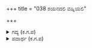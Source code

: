 +++
title = "038 ಶಯನದಲಿ ವಹ್ನಿಯಲಿ"

+++

<details><summary>ಗದ್ಯ (ಕ.ಗ.ಪ) </summary>

38. ಮಲಗುವ ಸ್ಥಳದಲ್ಲಿ, ಅಗ್ನಿಯಲ್ಲಿ, ಕುದುರೆ ಸವಾರಿಯಲ್ಲಿ, ಬೇಟೆಯಲ್ಲಿ, ಊಟದಲ್ಲಿ, ಆಟದಲ್ಲಿ, ರತಿ ಕೇಳಿ ವಿಲಾಸದಲ್ಲಿ, ಸ್ನಾನದ ಸಮಯದಲ್ಲಿ, ಜಯದ ಉತ್ಸಾಹದಲ್ಲಿ, ಸಭೆಯಲ್ಲಿ ಮೈಮರೆತಿರುವಾಗ, ವೇಶ್ಯೆಯರ ಸಂಗದಲ್ಲಿ - ಈ ಒಂದೊಂದರಲ್ಲೂ ಶತ್ರುಗಳನ್ನು ನಾಶಗೊಳಿಸಬಹುದು.
</details>

<details><summary>ಪದಾರ್ಥ (ಕ.ಗ.ಪ) </summary>

ವೈಹಾಳಿ-ಕುದುರೆ ಸವಾರಿ, ವಹ್ನಿ-ಅಗ್ನಿ, ಕೇಳಿ-ಆಟ, ಸುರತಕ್ರೀಡೆ-ರತಿ ಕೇಳಿ ವಿಲಾಸ, ವಾರಸ್ತ್ರೀ-ವೇಶ್ಯೆ, ಲಯ-ನಾಶ
</details>
